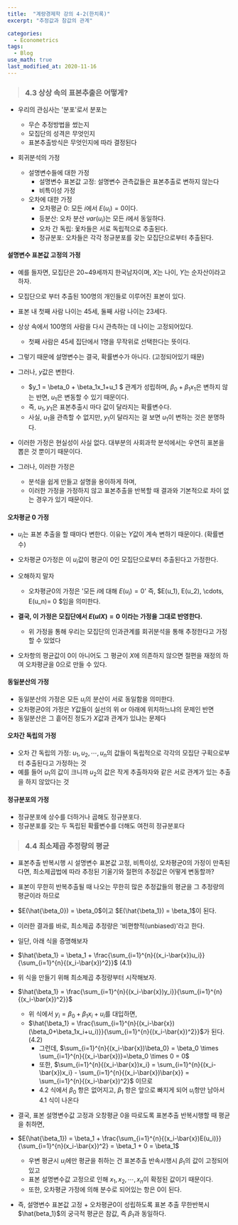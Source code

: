 ```yaml
---
title:  "계량경제학 강의 4-2(한치록)"
excerpt: "추정값과 참값의 관계"

categories:
  - Econometrics
tags:
  - Blog
use_math: true
last_modified_at: 2020-11-16
---
```


> ### 4.3 상상 속의 표본추출은 어떻게?

* 우리의 관심사는 '분포'로서 분포는
	* 무슨 추정방법을 썼는지
	* 모집단의 성격은 무엇인지
	* 표본추출방식은 무엇인지에 따라 결정된다

* 회귀분석의 가정
	* 설명변수들에 대한 가정
		* 설명변수 표본값 고정: 설명변수 관측값들은 표본추출로 변하지 않는다
		* 비특이성 가정
    * 오차에 대한 가정
    	* 오차평균 0: 모든 $i$에서 $E(u_i) = 0$이다.
    	* 등분산: 오차 분산 $var(u_i)$는 모든 $i$에서 동일하다.
    	* 오차 간 독립: 옻차들은 서로 독립적으로 추출된다.
    	* 정규분포: 오차들은 각각 정규분포를 갖는 모집단으로부터 추출된다. 

#### 설명변수 표본값 고정의 가정

* 예를 들자면, 모집단은 20~49세까지 한국남자이며, $X$는 나이, $Y$는 순자산이라고 하자.
* 모집단으로 부터 추출된 100명의 개인들로 이루어진 표본이 있다. 
* 표본 내 첫째 사람 나이는 45세, 둘째 사람 나이는 23세다. 
* 상상 속에서 100명의 사람을 다시 관측하는 데 나이는 고정되어있다. 
	* 첫째 사람은 45세 집단에서 1명을 무작위로 선택한다는 뜻이다. 
* 그렇기  때문에 설명변수는 결국, 확률변수가 아니다. (고정되어있기 때문)
* 그러나, $y$값은 변한다.
	* $y_1 = \beta_0 + \beta_1x_1+u_1 $ 관계가 성립하며, $\beta_0+\beta_1x_1$은 변하지 않는 반면, $u_1$은 변동할 수 있기 때문이다.
	* 즉, $u_1, y_1$은 표본추출시 마다 값이 달라지는 확률변수다. 
	* 사실, $u_1$을 관측할 수 없지만, $y_1$이 달라지는 걸 보면 $u_1$이 변하는 것은 분명하다.

* 이러한 가정은 현실성이  사실 없다. 대부분의 사회과학 분석에서는 우연히 표본을 뽑은 것 뿐이기 때문이다.
* 그러나, 이러한 가정은 
	* 분석을 쉽게 만들고 설명을 용이하게  하며,
	* 이러한 가정을 가정하지 않고 표본추출을 반복할 때 결과와 기본적으로 차이 없는 경우가 있기 때문이다.

#### 오차평균 0 가정

* $u_i$는 표본 추출을 할 때마다 변한다. 이유는 $Y$값이 계속 변하기 때문이다. (확률변수)
* 오차평균 0가정은 이 $u_i$값이 평균이 0인 모집단으로부터 추출된다고 가정한다.
* 오해하지 말자
	* 오차평균0의 가정은 '모든 $i$에 대해 $E(u_i)=0$' 즉, $E(u_1), E(u_2), \cdots, E(u_n)= 0 $임을 의미한다.

* **결국, 이 가정은 모집단에서 $E(uIX)=0$ 이라는 가정을 그대로 반영한다.**
	* 위 가정을 통해 우리는 모집단의 인과관계를 회귀분석을 통해 추정한다고 가정할 수 있었다
* 오차항의 평균값이 0이 아니어도 그 평균이 $X$에 의존하지 않으면 절편을 재정의 하여 오차평균을 0으로 만들 수 있다.

#### 동일분산의 가정

* 동일분산의 가정은 모든 $u_i$의 분산이 서로 동일함을 의미한다.
* 오차평균0의 가정은 $Y$값들이 실선의 위 or 아래에 위치하느냐의 문제인 반면
* 동일분산은 그 흩어진 정도가 $X$값과 관계가 있냐는 문제다

#### 오차간 독립의 가정

* 오차 간 독립의 가정: $u_1, u_2, \cdots, u_n$의 값들이 독립적으로 각각의 모집단 구획으로부터 추출된다고 가정하는 것
* 예를 들어 $u_1$의 값이 크니까 $u_2$의 값은 작게 추출하자와 같은 서로 관계가 있는 추출을 하지 않았다는 것

#### 정규분포의 가정

* 정규분포에 상수를 더하거나 곱해도 정규분포다.
* 정규분포를 갖는 두 독립된 확률변수를 더해도 여전히 정규분포다

> ### 4.4 최소제곱 추정량의 평균

* 표본추출 반복시행 시 설명변수 표본값 고정, 비특이성, 오차평균0의 가정이 만족된다면, 최소제곱법에 따라 추정된 기울기와 절편의 추정값은 어떻게 변동할까?
* 표본이 무한히 반복추출될 때 나오는 무한히 많은 추정값들의 평균을 그 추정량의 평균이라 하므로
* $E(\hat{\beta_0}) = \beta_0$이고 $E(\hat{\beta_1}) = \beta_1$이 된다.
* 이러한 결과를 바로, 최소제곱 추정량은 '비편향적(unbiased)'라고 한다.

* 일단, 아래 식을 증명해보자
* $\hat{\beta_1} = \beta_1 + \frac{\sum_{i=1}^{n}{(x_i-\bar{x})u_i}}{\sum_{i=1}^{n}{(x_i-\bar{x})^2}}$ (4.1)

* 위 식을 만들기 위해 최소제곱 추정량부터 시작해보자.
* $\hat{\beta_1} = \frac{\sum_{i=1}^{n}{(x_i-\bar{x})y_i}}{\sum_{i=1}^{n}{(x_i-\bar{x})^2}}$ 
	* 위 식에서 $y_i = \beta_0+\beta_1x_i+u_i$를 대입하면,
	* $\hat{\beta_1} = \frac{\sum_{i=1}^{n}{(x_i-\bar{x})(\beta_0+\beta_1x_i+u_i)}}{\sum_{i=1}^{n}{(x_i-\bar{x})^2}}$가 된다. (4.2)
		* 그런데, $\sum_{i=1}^{n}{(x_i-\bar{x})\beta_0} = \beta_0 \times \sum_{i=1}^{n}{(x_i-\bar{x})}=\beta_0 \times 0 = 0$
		* 또한, $\sum_{i=1}^{n}{(x_i-\bar{x})x_i} = \sum_{i=1}^{n}{(x_i-\bar{x})x_i} - \sum_{i=1}^{n}{(x_i-\bar{x})\bar{x}} = \sum_{i=1}^{n}{(x_i-\bar{x})^2}$ 이므로
		* 4.2 식에서 $\beta_0$ 항은 없어지고, $\beta_1$ 항은 앞으로 빠지게 되어 $u_i$항만 남아서 4.1 식이 나온다

* 결국, 표본 설명변수값 고정과 오창평균 0을 따로도록 표본추출 반복시행할 때 평균을 취하면,
* $E(\hat{\beta_1}) = \beta_1 + \frac{\sum_{i=1}^{n}{(x_i-\bar{x})E(u_i)}}{\sum_{i=1}^{n}(x_i-\bar{x})^2} = \beta_1 + 0 = \beta_1$ 
	* 우변 평균시 $u_i$에만 평균을 취하는 건 표본추출 반속시행시 $\beta_1$의 값이 고정되어 있고
	* 표본 설명변수값 고정으로 인해 $x_1, x_2, \cdots, x_n$이 확정된 값이기 때문이다.
	* 또한, 오차평균 가정에 의해 분수로 되어있는 항은 0이 된다. 
* 즉, 설명변수 표본값 고정 + 오차평균0이 성립하도록 표본 추출 무한반복시 $\hat{beta_1}$의 궁극적 평균은 참값, 즉 $\beta_1$과 동일하다.


